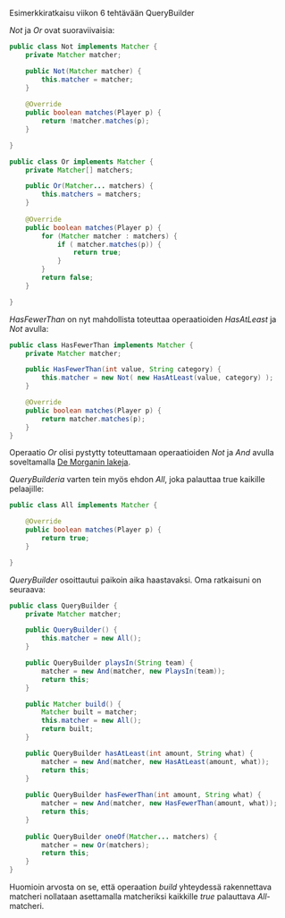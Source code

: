 Esimerkkiratkaisu viikon 6 tehtävään QueryBuilder

_Not_ ja _Or_ ovat suoraviivaisia:

```java
public class Not implements Matcher {
    private Matcher matcher;

    public Not(Matcher matcher) {
        this.matcher = matcher;
    }
    
    @Override
    public boolean matches(Player p) {
        return !matcher.matches(p);
    }

}

public class Or implements Matcher {
    private Matcher[] matchers;

    public Or(Matcher... matchers) {
        this.matchers = matchers;
    }
    
    @Override
    public boolean matches(Player p) {
        for (Matcher matcher : matchers) {
            if ( matcher.matches(p)) {
                return true;
            }
        }
        return false;
    }

}
```

_HasFewerThan_ on nyt mahdollista toteuttaa operaatioiden _HasAtLeast_ ja _Not_ avulla:

```java
public class HasFewerThan implements Matcher {
    private Matcher matcher;

    public HasFewerThan(int value, String category) {
        this.matcher = new Not( new HasAtLeast(value, category) );
    }

    @Override
    public boolean matches(Player p) {
        return matcher.matches(p);
    }
}
```

Operaatio _Or_ olisi pystytty toteuttamaan operaatioiden  _Not_ ja _And_  avulla soveltamalla [De Morganin lakeja](https://fi.wikipedia.org/wiki/De_Morganin_lait).

_QueryBuilderia_ varten tein myös ehdon _All_, joka palauttaa true kaikille pelaajille:

```java
public class All implements Matcher {

    @Override
    public boolean matches(Player p) {
        return true;
    }

}
```

_QueryBuilder_ osoittautui paikoin aika haastavaksi. Oma ratkaisuni on seuraava:

```java
public class QueryBuilder {
    private Matcher matcher;

    public QueryBuilder() {
        this.matcher = new All();
    }   

    public QueryBuilder playsIn(String team) {
        matcher = new And(matcher, new PlaysIn(team));
        return this;
    }

    public Matcher build() {
        Matcher built = matcher;
        this.matcher = new All();
        return built;
    }

    public QueryBuilder hasAtLeast(int amount, String what) {
        matcher = new And(matcher, new HasAtLeast(amount, what));
        return this;
    }
    
    public QueryBuilder hasFewerThan(int amount, String what) {
        matcher = new And(matcher, new HasFewerThan(amount, what));
        return this;
    } 
    
    public QueryBuilder oneOf(Matcher... matchers) {    
        matcher = new Or(matchers);
        return this;
    }    
}
```

Huomioin arvosta on se, että operaation _build_ yhteydessä rakennettava matcheri nollataan asettamalla matcheriksi kaikkille _true_ palauttava _All_-matcheri.
